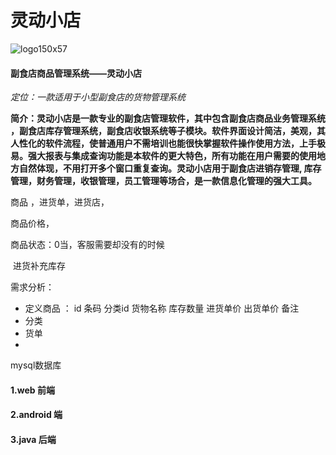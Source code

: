 # 灵动小店

![logo150x57](F:\study\My_Courses\大三下\大三综合实验\大三综合实验.assets\logo150x57.png)

#### 副食店商品管理系统——灵动小店

*定位：一款适用于小型副食店的货物管理系统*

**简介：灵动小店是一款专业的副食店管理软件，其中包含副食店商品业务管理系统 ，副食店库存管理系统，副食店收银系统等子模块。软件界面设计简洁，美观，其人性化的软件流程，使普通用户不需培训也能很快掌握软件操作使用方法，上手极易。强大报表与集成查询功能是本软件的更大特色，所有功能在用户需要的使用地方自然体现，不用打开多个窗口重复查询。灵动小店用于副食店进销存管理, 库存管理，财务管理，收银管理，员工管理等场合，是一款信息化管理的强大工具。**

商品 ，进货单，进货店，

商品价格，

商品状态：0当，客服需要却没有的时候

​                   进货补充库存

需求分析：

- 定义商品 ： id 条码 分类id 货物名称 库存数量 进货单价 出货单价 备注
- 分类
- 货单
- 

mysql数据库



#### 1.web 前端



#### 2.android 端

#### 3.java 后端


